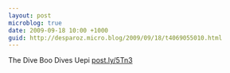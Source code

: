 ```yaml
---
layout: post
microblog: true
date: 2009-09-18 10:00 +1000
guid: http://desparoz.micro.blog/2009/09/18/t4069055010.html
---
```

The Dive Boo Dives Uepi [post.ly/5Tn3](http://post.ly/5Tn3)
